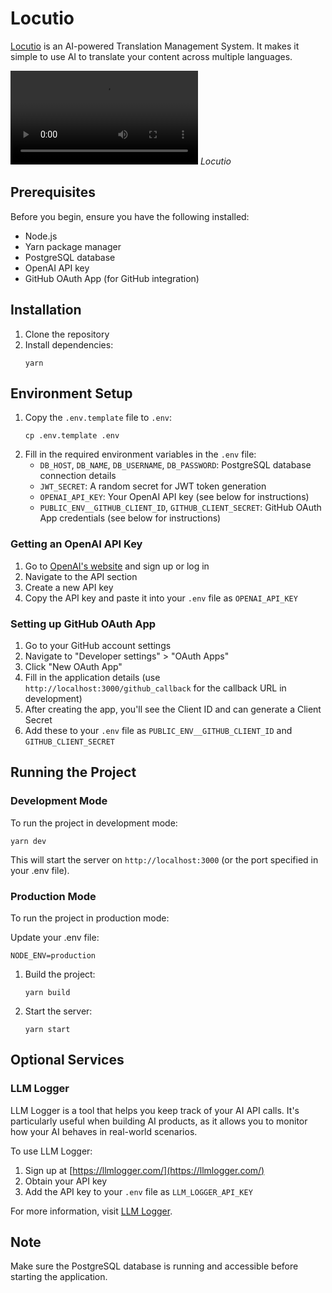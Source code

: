 # Locutio

[Locutio](https://locut.io) is an AI-powered Translation Management System. It makes it simple to use AI to translate your content across multiple languages.

<video src="https://github.com/user-attachments/assets/30030215-56d3-4290-97d7-e0ebbb2d3f16"></video>
_Locutio_

## Prerequisites

Before you begin, ensure you have the following installed:

- Node.js
- Yarn package manager
- PostgreSQL database
- OpenAI API key
- GitHub OAuth App (for GitHub integration)

## Installation

1. Clone the repository
2. Install dependencies:
   ```
   yarn
   ```

## Environment Setup

1. Copy the `.env.template` file to `.env`:
   ```
   cp .env.template .env
   ```
2. Fill in the required environment variables in the `.env` file:
   - `DB_HOST`, `DB_NAME`, `DB_USERNAME`, `DB_PASSWORD`: PostgreSQL database connection details
   - `JWT_SECRET`: A random secret for JWT token generation
   - `OPENAI_API_KEY`: Your OpenAI API key (see below for instructions)
   - `PUBLIC_ENV__GITHUB_CLIENT_ID`, `GITHUB_CLIENT_SECRET`: GitHub OAuth App credentials (see below for instructions)

### Getting an OpenAI API Key

1. Go to [OpenAI's website](https://openai.com/) and sign up or log in
2. Navigate to the API section
3. Create a new API key
4. Copy the API key and paste it into your `.env` file as `OPENAI_API_KEY`

### Setting up GitHub OAuth App

1. Go to your GitHub account settings
2. Navigate to "Developer settings" > "OAuth Apps"
3. Click "New OAuth App"
4. Fill in the application details (use `http://localhost:3000/github_callback` for the callback URL in development)
5. After creating the app, you'll see the Client ID and can generate a Client Secret
6. Add these to your `.env` file as `PUBLIC_ENV__GITHUB_CLIENT_ID` and `GITHUB_CLIENT_SECRET`

## Running the Project

### Development Mode

To run the project in development mode:

```
yarn dev
```

This will start the server on `http://localhost:3000` (or the port specified in your .env file).

### Production Mode

To run the project in production mode:

Update your .env file:

```
NODE_ENV=production
```

1. Build the project:
   ```
   yarn build
   ```
2. Start the server:
   ```
   yarn start
   ```

## Optional Services

### LLM Logger

LLM Logger is a tool that helps you keep track of your AI API calls. It's particularly useful when building AI products, as it allows you to monitor how your AI behaves in real-world scenarios.

To use LLM Logger:
1. Sign up at [https://llmlogger.com/](https://llmlogger.com/)
2. Obtain your API key
3. Add the API key to your `.env` file as `LLM_LOGGER_API_KEY`

For more information, visit [LLM Logger](https://llmlogger.com/).

## Note

Make sure the PostgreSQL database is running and accessible before starting the application.